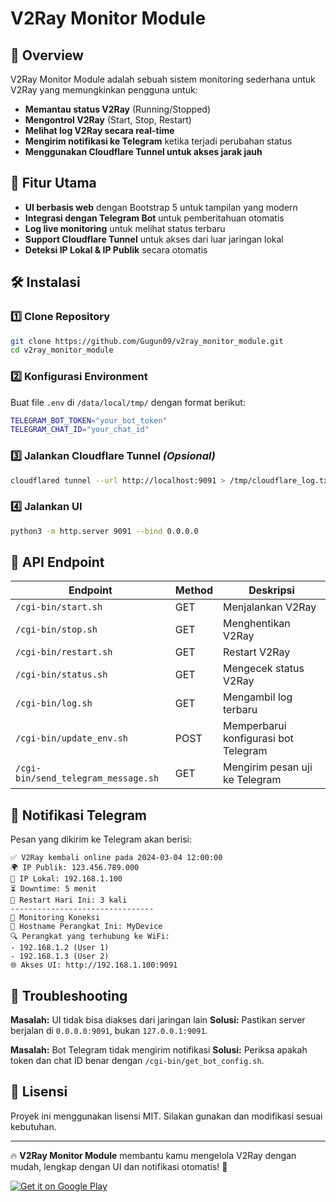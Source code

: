 # V2Ray Monitor Module

## 📌 Overview

V2Ray Monitor Module adalah sebuah sistem monitoring sederhana untuk V2Ray yang memungkinkan pengguna untuk:

- **Memantau status V2Ray** (Running/Stopped)
- **Mengontrol V2Ray** (Start, Stop, Restart)
- **Melihat log V2Ray secara real-time**
- **Mengirim notifikasi ke Telegram** ketika terjadi perubahan status
- **Menggunakan Cloudflare Tunnel untuk akses jarak jauh**

## 🚀 Fitur Utama

- **UI berbasis web** dengan Bootstrap 5 untuk tampilan yang modern
- **Integrasi dengan Telegram Bot** untuk pemberitahuan otomatis
- **Log live monitoring** untuk melihat status terbaru
- **Support Cloudflare Tunnel** untuk akses dari luar jaringan lokal
- **Deteksi IP Lokal & IP Publik** secara otomatis

## 🛠️ Instalasi

### 1️⃣ Clone Repository

```sh
git clone https://github.com/Gugun09/v2ray_monitor_module.git
cd v2ray_monitor_module
```

### 2️⃣ Konfigurasi Environment

Buat file `.env` di `/data/local/tmp/` dengan format berikut:

```sh
TELEGRAM_BOT_TOKEN="your_bot_token"
TELEGRAM_CHAT_ID="your_chat_id"
```

### 3️⃣ Jalankan Cloudflare Tunnel *(Opsional)*

```sh
cloudflared tunnel --url http://localhost:9091 > /tmp/cloudflare_log.txt 2>&1 &
```

### 4️⃣ Jalankan UI

```sh
python3 -m http.server 9091 --bind 0.0.0.0
```

## 📡 API Endpoint

| Endpoint                            | Method | Deskripsi                            |
| ----------------------------------- | ------ | ------------------------------------ |
| `/cgi-bin/start.sh`                 | GET    | Menjalankan V2Ray                    |
| `/cgi-bin/stop.sh`                  | GET    | Menghentikan V2Ray                   |
| `/cgi-bin/restart.sh`               | GET    | Restart V2Ray                        |
| `/cgi-bin/status.sh`                | GET    | Mengecek status V2Ray                |
| `/cgi-bin/log.sh`                   | GET    | Mengambil log terbaru                |
| `/cgi-bin/update_env.sh`            | POST   | Memperbarui konfigurasi bot Telegram |
| `/cgi-bin/send_telegram_message.sh` | GET    | Mengirim pesan uji ke Telegram       |

## 📲 Notifikasi Telegram

Pesan yang dikirim ke Telegram akan berisi:

```
✅ V2Ray kembali online pada 2024-03-04 12:00:00
🌍 IP Publik: 123.456.789.000
📶 IP Lokal: 192.168.1.100
⏳ Downtime: 5 menit
🔄 Restart Hari Ini: 3 kali
--------------------------------
📡 Monitoring Koneksi
🤖 Hostname Perangkat Ini: MyDevice
🔍 Perangkat yang terhubung ke WiFi:
- 192.168.1.2 (User 1)
- 192.168.1.3 (User 2)
🌐 Akses UI: http://192.168.1.100:9091
```

## 🛑 Troubleshooting

**Masalah:** UI tidak bisa diakses dari jaringan lain **Solusi:** Pastikan server berjalan di `0.0.0.0:9091`, bukan `127.0.0.1:9091`.

**Masalah:** Bot Telegram tidak mengirim notifikasi **Solusi:** Periksa apakah token dan chat ID benar dengan `/cgi-bin/get_bot_config.sh`.

## 📜 Lisensi

Proyek ini menggunakan lisensi MIT. Silakan gunakan dan modifikasi sesuai kebutuhan.

---

🔥 **V2Ray Monitor Module** membantu kamu mengelola V2Ray dengan mudah, lengkap dengan UI dan notifikasi otomatis! 🚀

[![Get it on Google Play](https://play.google.com/intl/en_us/badges/images/generic/en_badge_web_generic.png)](https://play.google.com/store/apps/details?id=com.v2ray.ang&hl=id)